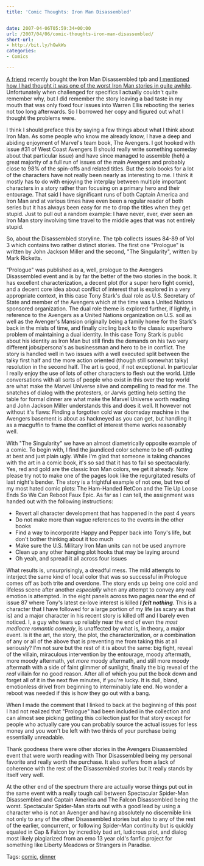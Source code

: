 ```yaml
---
title: 'Comic Thoughts: Iron Man Disassembled'


date: 2007-04-06T05:59:34+00:00
url: /2007/04/06/comic-thoughts-iron-man-disassembled/
short-url:
- http://bit.ly/hGwkWs
categories:
- Comics

---
```

<div class='microid-mailto+http:sha1:959d6695210329b67675911641057aff39b1c9d4'>

<a href="http://resolute.livejournal.com">A friend</a> recently bought the Iron Man Disassembled tpb and <a href="http://resolute.livejournal.com/274096.html?thread=1258160#t1258160">I mentioned how I had thought it was one of the worst Iron Man stories in quite awhile</a>. Unfortunately when challenged for specifics I actually couldn't quite remember why, but I did remember the story leaving a bad taste in my mouth that was only fixed four issues into Warren Ellis rebooting the series not too long afterwards. So I borrowed her copy and figured out what I thought the problems were.



I think I should preface this by saying a few things about what I think about Iron Man. As some people who know me already know, I have a deep and abiding enjoyment of Marvel's team book, The Avengers. I got hooked with issue #31 of West Coast Avengers (I should really write something someday about that particular issue) and have since managed to assemble (heh) a great majority of a full run of issues of the main Avengers and probably close to 98% of the spin-offs and related titles. But the solo books for a lot of the characters have not really been nearly as interesting to me. I think it mostly has to do with enjoying the interplay between multiple important characters in a story rather than focusing on a primary hero and their entourage. That said I have significant runs of both Captain America and Iron Man and at various times have even been a regular reader of both series but it has always been easy for me to drop the titles when they get stupid. Just to pull out a random example: I have never, ever, ever seen an Iron Man story involving time travel to the middle ages that was not entirely stupid.



So, about the Disassembled storyline. The tpb collects issues 84-89 of Vol 3 which contains two rather distinct stories. The first one "Prologue" is written by John Jackson Miller and the second, "The Singularity", written by Mark Ricketts.



"Prologue" was published as a, well, prologue to the Avengers Disassembled event and is by far the better of the two stories in the book. It has excellent characterization, a decent plot (for a super hero fight comic), and a decent core idea about conflict of interest that is explored in a very appropriate context, in this case Tony Stark's dual role as U.S. Secretary of State and member of the Avengers which at the time was a United Nations sponsored organization. The dual role theme is explored further, if lightly, in reference to the Avengers as a United Nations organization on U.S. soil as well as the Avenger's Mansion originally being a family home for the Stark's back in the mists of time, and finally circling back to the classic superhero problem of maintaining a dual identity. In this case Tony Stark is public about his identity as Iron Man but still finds the demands on his two very different jobs/persona's as businessman and hero to be in conflict. The story is handled well in two issues with a well executed split between the talky first half and the more action oriented (though still somewhat talky) resolution in the second half. The art is good, if not exceptional. In particular I really enjoy the use of lots of other characters to flesh out the world. Little conversations with all sorts of people who exist in this over the top world are what make the Marvel Universe alive and compelling to read for me. The snatches of dialog with the protesters, or Jarvis getting help setting the table for formal dinner are what make the Marvel Universe worth reading and John Jackson Miller understands this and does it well. It however not without it's flaws: Finding a forgotten cold war doomsday machine in the Avengers basement is about as hackneyed as you can get, but handling it as a macguffin to frame the conflict of interest theme works reasonably well.



With "The Singularity" we have an almost diametrically opposite example of a comic. To begin with, I find the jaundiced color scheme to be off-putting at best and just plain ugly. While I'm glad that someone is taking chances with the art in a comic book, it's so sad that it has to fail so spectacularly. Yes, red and gold are the classic Iron Man colors, we get it already. Now please try not to make one of the pages look like the regurgitated results of last night's bender. The story is a frightful example of not one, but two of my most hated comic plots: The Ham-Handed RetCon and the Tie Up Loose Ends So We Can Reboot Faux Epic. As far as I can tell, the assignment was handed out with the following instructions:


<ul>
<li>
Revert all character development that has happened in the past 4 years
</li>
<li>
Do not make more than vague references to the events in the other books
</li>
<li>
Find a way to incorporate Happy and Pepper back into Tony's life, but don't bother thinking about it too much
</li>
<li>
Make sure the U.S. Military Iron Man units can not be used anymore
</li>
<li>
Clean up any other hanging plot hooks that may be laying around
</li>
<li>
Oh yeah, and spread it all across four issues
</li>
</ul>


What results is, unsurprisingly, a dreadful mess. The mild attempts to interject the same kind of local color that was so successful in Prologue comes off as both trite and overdone. The story ends up being one cold and lifeless scene after another <em>especially</em> when any attempt to convey any real emotion is attempted. In the eight panels across two pages near the end of issue 87 where Tony's latest ex-love interest is killed <strong><em>I felt nothing</em></strong>. This is a character that I have followed for a large portion of my life (as scary as that is) and a major character in his recent story is killed off and I barely even noticed. I, a guy who tears up reliably near the end of even the <em>most mediocre romantic comedy</em>, is unaffected by what is, in theory, a major event. Is it the art, the story, the plot, the characterization, or a combination of any or all of the above that is preventing me from taking this at all seriously? I'm not sure but the rest of it is about the same: big fight, reveal of the villain, miraculous intervention by the entourage, moody aftermath, more moody aftermath, yet <em>more</em> moody aftermath, and still more moody aftermath with a side of faint glimmer of sunlight, finally the big reveal of the <em>real</em> villain for no good reason. After all of which you put the book down and forget all of it in the next five minutes, if you're lucky. It is dull, bland, emotionless drivel from beginning to interminably late end. No wonder a reboot was needed if this is how they go out with a bang.



When I made the comment that I linked to back at the beginning of this post I had not realized that "Prologue" had been included in the collection and can almost see picking getting this collection just for that story except for people who actually care you can probably source the actual issues for less money and you won't be left with two thirds of your purchase being essentially unreadable.



Thank goodness there were other stories in the Avengers Disassembled event that were worth reading with Thor Disassembled being my personal favorite and really worth the purchase. It also suffers from a lack of coherence with the rest of the Disassembled stories but it really stands by itself very well.



At the other end of the spectrum there are actually worse things put out in the same event with a really tough call between Spectacular Spider-Man Disassembled and Captain America and The Falcon Disassembled being the worst. Spectacular Spider-Man starts out with a good lead by using a character who is not an Avenger and having absolutely no discernible link not only to any of the other Disassembled stories but also to any of the rest of the earlier, concurrent, or following Spider-Man continuity but is quickly equaled in Cap & Falcon by incredibly bad art, ludicrous plot, and dialog most likely plagiarized from an emo 13 year old's fanfic project for something like Liberty Meadows or Strangers in Paradise.

</div>

<div class="st-post-tags">
Tags: <a href="http://www.cavort.org/tag/comic/" title="comic" rel="tag">comic</a>, <a href="http://www.cavort.org/tag/dinner/" title="dinner" rel="tag">dinner</a><br />
</div>